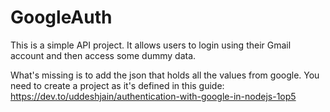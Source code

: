 # GoogleAuth
This is a simple API project. It allows users to login using their Gmail account and then access some dummy data.

What's missing is to add the json that holds all the values from google. You need to create a project as it's defined in this guide: https://dev.to/uddeshjain/authentication-with-google-in-nodejs-1op5
